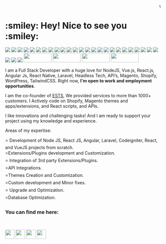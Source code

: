 <html>

   <head>
	
   </head>

   <body>
<marquee>use our <a href="https://expertcoderz.com/free-2-hours-development.html" target="_blank">2 hours Free Service</a></marquee>
    
	

<h1> :smiley:  Hey! Nice to see you :smiley:  </h1>
	   <p>
		   <img src="https://camo.githubusercontent.com/502acb662569148b0f01f8bc381f01214f0905ae2fbd93d58f88faf09d10548e/68747470733a2f2f737572616a6b756d617761742e636f6d2f676974696d672f52656163746a732e737667"/>  

<img src="https://camo.githubusercontent.com/d9539e6922ca89f31f5987c38367ea918248eed22a50c9cc226092000091d558/68747470733a2f2f737572616a6b756d617761742e636f6d2f676974696d672f6e6f64656a732e737667"/>
<img src="https://surajkumawat.com/gitimg/php.svg"/>  
<img src="https://surajkumawat.com/gitimg/python.svg"/>
<img src="https://surajkumawat.com/gitimg/TypeScript.svg"/>          
<img src="https://surajkumawat.com/gitimg/Vuejs.svg"/>       
<img src="https://surajkumawat.com/gitimg/HTML5.svg"/> 
<img src="https://surajkumawat.com/gitimg/javascript.svg"/> 
<img src="https://surajkumawat.com/gitimg/jQery.svg"/>
<img src="https://surajkumawat.com/gitimg/Laravel.svg"/>           
<img src="https://surajkumawat.com/gitimg/css3.svg"/>
<img src="https://surajkumawat.com/gitimg/Tailwindcss.svg"/> 
<img src="https://surajkumawat.com/gitimg/bootstap.svg"/>       
<img src="https://surajkumawat.com/gitimg/macOs.svg"/> 
<img src="https://surajkumawat.com/gitimg/SqlLite.svg"/>
<img src="https://surajkumawat.com/gitimg/Mariadbsvg.svg"/>
<img src="https://surajkumawat.com/gitimg/Mysqlsvg.svg"/> 
<img src="https://surajkumawat.com/gitimg/Cloudflare.svg"/>
<img src="https://surajkumawat.com/gitimg/Debian.svg"/>
<img src="https://surajkumawat.com/gitimg/Docker.svg"/>
<img src="https://surajkumawat.com/gitimg/redis.svg"/>
<img src="https://surajkumawat.com/gitimg/zorinos.svg"/>
<img src="https://surajkumawat.com/gitimg/Alpinejs.svg"/>
<img src="https://surajkumawat.com/gitimg/markdown.svg"/>
<img src="https://surajkumawat.com/gitimg/Netify.svg"/>
<img src="https://surajkumawat.com/gitimg/vitejs.svg"/>
<img src="https://surajkumawat.com/gitimg/wordpress.svg"/>    
<img src="https://surajkumawat.com/gitimg/Elementor.svg"/>
<img src="https://surajkumawat.com/gitimg/Shopify_logo_2018.svg.png" width="90" height="30"/>
<img src="https://surajkumawat.com/gitimg/120px-Magento.svg.png" width="90" height="30"/>
<img src="https://surajkumawat.com/gitimg/120px-AngularJS_logo.svg.png" width="90" height="30"/>
<img src="https://surajkumawat.com/gitimg/Google-flutter-logo.svg.png" width="90" height="30"/></p>


I am a Full Stack Developer with a huge love for NodeJS, Vue.js, React.js, Angular Js, React Native,  Laravel, Headless Tech, API’s, Magento, Shopify, WordPress, TailwindCSS. 
								Right now, <b>I'm open to work and employment opportunities</b>.

I am the co-founder of <a href="https://www.expoundsofttechsolution.com">ESTS</a>, We provided services to more than 1000+ customers. I Actively code on Shopify, Magento  themes and apps/extensions, and  React scripts, and APIs.

	   
	   
I like innovations and challenging tasks! And I am ready to support your project using my knowledge and experience.

Areas of my expertise:
	   
:star: Development of Node JS, React JS,  Angular, Laravel, Codeigniter, React, and VueJS projects from scratch.<br/>
:star:Extensions/Plugins development and Customization.<br/>
:star: Integration of 3rd party Extensions/Plugins.<br/>
:star:API Integrations.<br/>
:star:Themes Creation and Customization.<br/>
:star:Custom development and Minor fixes.<br/>
:star: Upgrade and Optimization.<br/>
:star:Database Optimization.<br/>
	   <h3> You can find me here:</h3><br/>
	   
<a href="https://twitter.com/Surajkumawat/"><img src="https://surajkumawat.com/gitimg/twitter.png" width="30" height="30" ></a>
<a href="https://www.facebook.com/ersurajkumawat/"><img src="https://surajkumawat.com/gitimg/facebook-logo.png" width="30" height="30"></a>
<a href="https://www.instagram.com/kumawatsuraj/"><img src="https://surajkumawat.com/gitimg/instagram.png" width="30" height="30" ></a>
<a href=mailto:kisna.suryog007@gmail.com><img src="https://surajkumawat.com/gitimg/email.png" width="30" height="30" ></a>
	   
   </body>

</html> 

